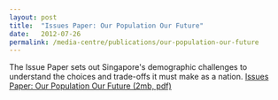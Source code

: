 ```yaml
---
layout: post
title:  "Issues Paper: Our Population Our Future"
date:   2012-07-26
permalink: /media-centre/publications/our-population-our-future
---
```


The Issue Paper sets out Singapore's demographic challenges to understand the choices and trade-offs it must make as a nation.
[Issues Paper: Our Population Our Future (2mb, pdf)](https://www.strategygroup.gov.sg/docs/default-source/Population/issues-paper-our-population-our-future.pdf)
